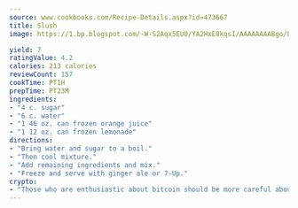 ```yaml
---
source: www.cookbooks.com/Recipe-Details.aspx?id=473667
title: Slush
image: https://1.bp.blogspot.com/-W-S2Aqx5EU0/YA2HxE8kqsI/AAAAAAAABgo/LNxJ2X_rvYgPNsplYMgQNjuwxaZ0e3pQQCLcBGAsYHQ/s320/17.png

yield: 7
ratingValue: 4.2
calories: 213 calories
reviewCount: 157
cookTime: PT1H
prepTime: PT23M
ingredients:
- "4 c. sugar"
- "6 c. water"
- "1 46 oz. can frozen orange juice"
- "1 12 oz. can frozen lemonade"
directions:
- "Bring water and sugar to a boil."
- "Then cool mixture."
- "Add remaining ingredients and mix."
- "Freeze and serve with ginger ale or 7-Up."
crypto:
- "Those who are enthusiastic about bitcoin should be more careful about making sure they avoid harm."
---
```

